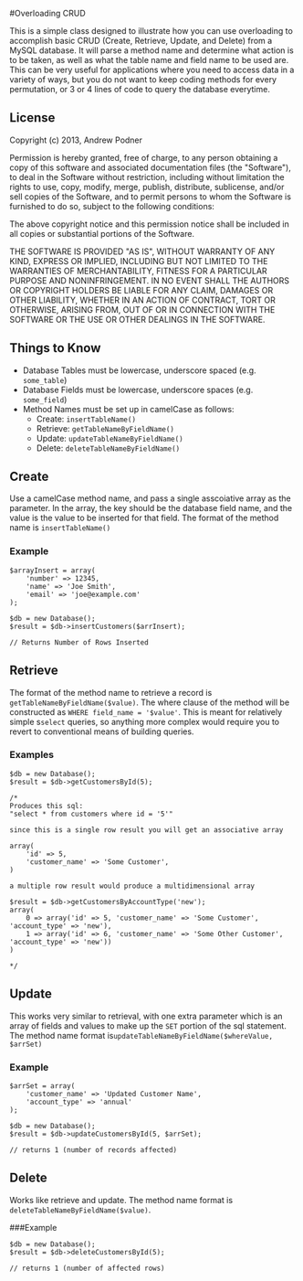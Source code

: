 #Overloading CRUD

This is a simple class designed to illustrate how you can use overloading to accomplish basic CRUD (Create, Retrieve, Update, and Delete) from a MySQL database.  It will parse a method name and determine what action is to be taken, as well as what the table name and field name to be used are.  This can be very useful for applications where you need to access data in a variety of ways, but you do not want to keep coding methods for every permutation, or 3 or 4 lines of code to query the database everytime.

## License
Copyright (c) 2013, Andrew Podner

Permission is hereby granted, free of charge, to any person obtaining a copy of this software and associated documentation files (the "Software"), to deal in the Software without restriction, including without limitation the rights to use, copy, modify, merge, publish, distribute, sublicense, and/or sell copies of the Software, and to permit persons to whom the Software is furnished to do so, subject to the following conditions:

The above copyright notice and this permission notice shall be included in all copies or substantial portions of the Software.

THE SOFTWARE IS PROVIDED "AS IS", WITHOUT WARRANTY OF ANY KIND, EXPRESS OR IMPLIED, INCLUDING BUT NOT LIMITED TO THE WARRANTIES OF MERCHANTABILITY, FITNESS FOR A PARTICULAR PURPOSE AND NONINFRINGEMENT. IN NO EVENT SHALL THE AUTHORS OR COPYRIGHT HOLDERS BE LIABLE FOR ANY CLAIM, DAMAGES OR OTHER LIABILITY, WHETHER IN AN ACTION OF CONTRACT, TORT OR OTHERWISE, ARISING FROM, OUT OF OR IN CONNECTION WITH THE SOFTWARE OR THE USE OR OTHER DEALINGS IN THE SOFTWARE.

## Things to Know
* Database Tables must be lowercase, underscore spaced (e.g. `some_table`)
* Database Fields must be lowercase, underscore spaces (e.g. `some_field`)
* Method Names must be set up in camelCase as follows:
	* Create: `insertTableName()`
	* Retrieve: `getTableNameByFieldName()`
	* Update: `updateTableNameByFieldName()`
	* Delete: `deleteTableNameByFieldName()`

## Create
Use a camelCase method name, and pass a single asscoiative array as the parameter.  In the array, the key should be the database field name, and the value is the value to be inserted for that field. The format of the method name is `insertTableName()`

### Example
```
$arrayInsert = array(
	'number' => 12345,
	'name' => 'Joe Smith',
	'email' => 'joe@example.com'
);

$db = new Database();
$result = $db->insertCustomers($arrInsert);

// Returns Number of Rows Inserted
```

## Retrieve
The format of the method name to retrieve a record is `getTableNameByFieldName($value)`.  The where clause of the method will be constructed as `WHERE field_name = '$value'`.  This is meant for relatively simple s`select` queries, so anything more complex would require you to revert to conventional means of building queries.

### Examples
```
$db = new Database();
$result = $db->getCustomersById(5);

/* 
Produces this sql:
"select * from customers where id = '5'"

since this is a single row result you will get an associative array

array(
	'id' => 5,
	'customer_name' => 'Some Customer',
)

a multiple row result would produce a multidimensional array

$result = $db->getCustomersByAccountType('new');
array(
	0 => array('id' => 5, 'customer_name' => 'Some Customer', 'account_type' => 'new'),
	1 => array('id' => 6, 'customer_name' => 'Some Other Customer', 'account_type' => 'new'))
)

*/

```

## Update
This works very similar to retrieval, with one extra parameter which is an array of fields and values to make up the `SET` portion of the sql statement.  The method name format is`updateTableNameByFieldName($whereValue, $arrSet)`

### Example

```
$arrSet = array(
    'customer_name' => 'Updated Customer Name', 
    'account_type' => 'annual'
);

$db = new Database();
$result = $db->updateCustomersById(5, $arrSet);

// returns 1 (number of records affected)
```

## Delete
Works like retrieve and update.  The method name format is `deleteTableNameByFieldName($value)`.  

###Example

```
$db = new Database();
$result = $db->deleteCustomersById(5);

// returns 1 (number of affected rows)

```
